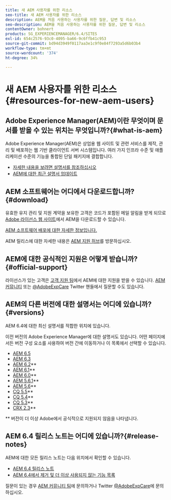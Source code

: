 ```yaml
---
title: 새 AEM 사용자를 위한 리소스
seo-title: 새 AEM 사용자를 위한 리소스
description: AEM을 처음 사용하는 사용자를 위한 질문, 답변 및 리소스
seo-description: AEM을 처음 사용하는 사용자를 위한 질문, 답변 및 리소스
contentOwner: bohnert
products: SG_EXPERIENCEMANAGER/6.4/SITES
exl-id: 654c2576-93c0-4095-ba66-9c6ffb41c953
source-git-commit: bd94d3949f0117aa3e1c9f0e84f7293a5d6b03b4
workflow-type: tm+mt
source-wordcount: '374'
ht-degree: 34%

---
```


# 새 AEM 사용자를 위한 리소스 {#resources-for-new-aem-users}

## Adobe Experience Manager(AEM)이란 무엇이며 문서를 받을 수 있는 위치는 무엇입니까?{#what-is-aem}

Adobe Experience Manager(AEM)은 상업용 웹 사이트 및 관련 서비스를 제작, 관리 및 배포하는 웹 기반 클라이언트 서버 시스템입니다. 여러 가지 인프라 수준 및 애플리케이션 수준의 기능을 통합된 단일 패키지에 결합합니다.

* [자세한 내용을 보려면 설명서를 참조하십시오](/help/sites-deploying/home.md)
* [AEM에 대한 최근 설명서 업데이트](https://helpx.adobe.com/kr/experience-manager/documentation-updates.html)

## AEM 소프트웨어는 어디에서 다운로드합니까? {#download}

유효한 유지 관리 및 지원 계약을 보유한 고객은 코드가 포함된 메일 알림을 받게 되므로 [Adobe 라이선스 웹 사이트](http://licensing.adobe.com/)에서 AEM을 다운로드할 수 있습니다.

[AEM 소프트웨어 배포에 대한 자세한 정보입니다.](/help/sites-deploying/home.md)

AEM 릴리스에 대한 자세한 내용은 [AEM 지원 허브](https://helpx.adobe.com/kr/experience-manager/aem-releases-updates.html)를 방문하십시오.

## AEM에 대한 공식적인 지원은 어떻게 받습니까? {#official-support}

라이선스가 있는 고객은 [고객 지원 팀](https://helpx.adobe.com/kr/marketing-cloud/contact-support.html)에서 AEM에 대한 지원을 받을 수 있습니다. [AEM 커뮤니티](https://forums.adobe.com/community/experience-cloud/marketing-cloud/experience-manager) 또는 [@AdobeExpCare](https://twitter.com/adobeexpcare) Twitter 핸들에서 질문할 수도 있습니다.

## AEM의 다른 버전에 대한 설명서는 어디에 있습니까? {#versions}

AEM 6.4에 대한 최신 설명서를 적합한 위치에 있습니다.

이전 버전의 Adobe Experience Manager에 대한 설명서도 있습니다. 어떤 페이지에서든 버전 구성 요소를 사용하여 버전 간에 이동하거나 이 목록에서 선택할 수 있습니다.

* [AEM 6.5](https://helpx.adobe.com/kr/support/experience-manager/6-5.html)
* [AEM 6.3](https://helpx.adobe.com/kr/support/experience-manager/6-3.html)
* [AEM 6.2](https://helpx.adobe.com/kr/support/experience-manager/6-2.html)**
* [AEM 6.1](https://docs.adobe.com/docs/en/aem/6-1.html)**
* [AEM 6.0](https://docs.adobe.com/docs/en/aem/6-0.html)**
* [AEM 5.6.1](https://helpx.adobe.com/kr/experience-manager/aem-previous-versions.html)**
* [AEM 5.6](https://helpx.adobe.com/experience-manager/aem-previous-versions.html)**
* [CQ 5.5](https://helpx.adobe.com/experience-manager/aem-previous-versions.html)**
* [CQ 5.4](https://helpx.adobe.com/experience-manager/aem-previous-versions.html)**
* [CQ 5.3](https://helpx.adobe.com/experience-manager/aem-previous-versions.html)**
* [CRX 2.3](https://helpx.adobe.com/experience-manager/aem-previous-versions.html)**

** 버전이 더 이상 Adobe에서 공식적으로 지원되지 않음을 나타냅니다.

## AEM 6.4 릴리스 노트는 어디에 있습니까?{#release-notes}

AEM에 대한 모든 릴리스 노트는 다음 위치에서 확인할 수 있습니다.

* [AEM 6.4 릴리스 노트](/help/release-notes/home.md)
* [AEM 6.4에서 제거 및 더 이상 사용되지 않는 기능 목록](/help/release-notes/deprecated-removed-features.md)

질문이 있는 경우 [AEM 커뮤니티 팀](http://help-forums.adobe.com/content/adobeforums/kr/experience-manager-forum/adobe-experience-manager.html)에 문의하거나 Twitter [@AdobeExpCare](https://twitter.com/adobeexpcare)에 문의하십시오.

